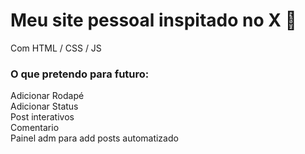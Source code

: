 # Meu site pessoal inspitado no X 👀
Com HTML / CSS / JS 

### O que pretendo para futuro:
Adicionar Rodapé </br>
Adicionar Status </br>
Post interativos </br>
Comentario </br>
Painel adm para add posts automatizado </br>


